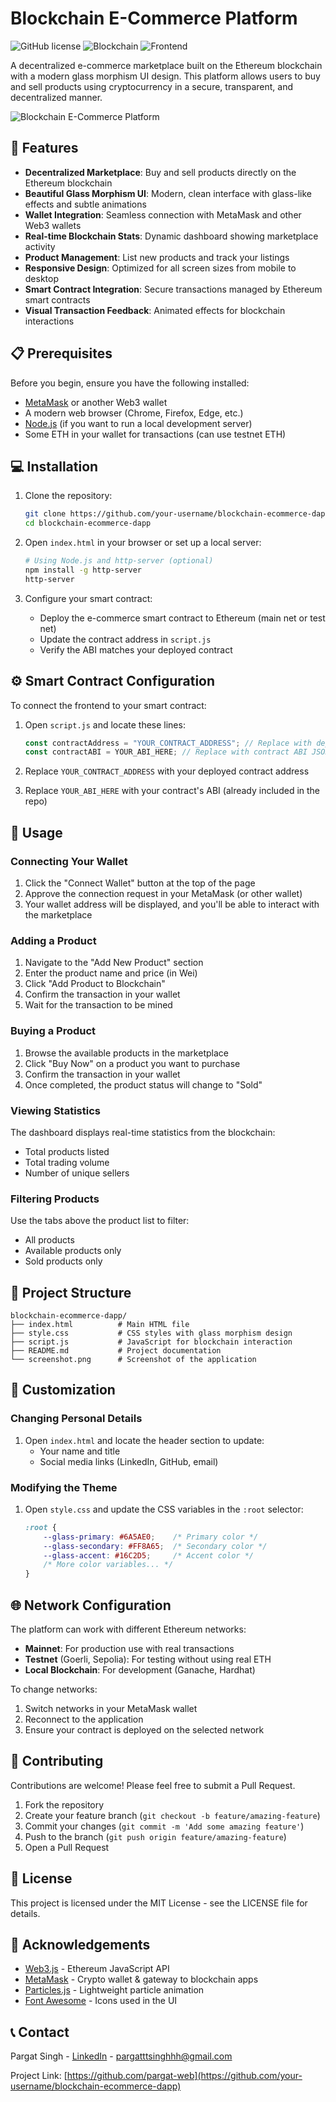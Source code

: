 # Blockchain E-Commerce Platform

![GitHub license](https://img.shields.io/badge/license-MIT-blue.svg)
![Blockchain](https://img.shields.io/badge/Blockchain-Ethereum-blue)
![Frontend](https://img.shields.io/badge/Frontend-HTML/CSS/JS-orange)

A decentralized e-commerce marketplace built on the Ethereum blockchain with a modern glass morphism UI design. This platform allows users to buy and sell products using cryptocurrency in a secure, transparent, and decentralized manner.

![Blockchain E-Commerce Platform](https://github.com/your-username/blockchain-ecommerce-dapp/raw/main/screenshot.png)

## 🚀 Features

- **Decentralized Marketplace**: Buy and sell products directly on the Ethereum blockchain
- **Beautiful Glass Morphism UI**: Modern, clean interface with glass-like effects and subtle animations
- **Wallet Integration**: Seamless connection with MetaMask and other Web3 wallets
- **Real-time Blockchain Stats**: Dynamic dashboard showing marketplace activity
- **Product Management**: List new products and track your listings
- **Responsive Design**: Optimized for all screen sizes from mobile to desktop
- **Smart Contract Integration**: Secure transactions managed by Ethereum smart contracts
- **Visual Transaction Feedback**: Animated effects for blockchain interactions

## 📋 Prerequisites

Before you begin, ensure you have the following installed:
- [MetaMask](https://metamask.io/download.html) or another Web3 wallet
- A modern web browser (Chrome, Firefox, Edge, etc.)
- [Node.js](https://nodejs.org/) (if you want to run a local development server)
- Some ETH in your wallet for transactions (can use testnet ETH)

## 💻 Installation

1. Clone the repository:
   ```bash
   git clone https://github.com/your-username/blockchain-ecommerce-dapp.git
   cd blockchain-ecommerce-dapp
   ```

2. Open `index.html` in your browser or set up a local server:
   ```bash
   # Using Node.js and http-server (optional)
   npm install -g http-server
   http-server
   ```

3. Configure your smart contract:
   - Deploy the e-commerce smart contract to Ethereum (main net or test net)
   - Update the contract address in `script.js`
   - Verify the ABI matches your deployed contract

## ⚙️ Smart Contract Configuration

To connect the frontend to your smart contract:

1. Open `script.js` and locate these lines:
   ```javascript
   const contractAddress = "YOUR_CONTRACT_ADDRESS"; // Replace with deployed contract address
   const contractABI = YOUR_ABI_HERE; // Replace with contract ABI JSON
   ```

2. Replace `YOUR_CONTRACT_ADDRESS` with your deployed contract address
3. Replace `YOUR_ABI_HERE` with your contract's ABI (already included in the repo)

## 📱 Usage

### Connecting Your Wallet
1. Click the "Connect Wallet" button at the top of the page
2. Approve the connection request in your MetaMask (or other wallet)
3. Your wallet address will be displayed, and you'll be able to interact with the marketplace

### Adding a Product
1. Navigate to the "Add New Product" section
2. Enter the product name and price (in Wei)
3. Click "Add Product to Blockchain"
4. Confirm the transaction in your wallet
5. Wait for the transaction to be mined

### Buying a Product
1. Browse the available products in the marketplace
2. Click "Buy Now" on a product you want to purchase
3. Confirm the transaction in your wallet
4. Once completed, the product status will change to "Sold"

### Viewing Statistics
The dashboard displays real-time statistics from the blockchain:
- Total products listed
- Total trading volume
- Number of unique sellers

### Filtering Products
Use the tabs above the product list to filter:
- All products
- Available products only
- Sold products only

## 🧩 Project Structure

```
blockchain-ecommerce-dapp/
├── index.html          # Main HTML file
├── style.css           # CSS styles with glass morphism design
├── script.js           # JavaScript for blockchain interaction
├── README.md           # Project documentation
└── screenshot.png      # Screenshot of the application
```

## 🔧 Customization

### Changing Personal Details
1. Open `index.html` and locate the header section to update:
   - Your name and title
   - Social media links (LinkedIn, GitHub, email)

### Modifying the Theme
1. Open `style.css` and update the CSS variables in the `:root` selector:
   ```css
   :root {
       --glass-primary: #6A5AE0;    /* Primary color */
       --glass-secondary: #FF8A65;  /* Secondary color */
       --glass-accent: #16C2D5;     /* Accent color */
       /* More color variables... */
   }
   ```

## 🌐 Network Configuration

The platform can work with different Ethereum networks:

- **Mainnet**: For production use with real transactions
- **Testnet** (Goerli, Sepolia): For testing without using real ETH
- **Local Blockchain**: For development (Ganache, Hardhat)

To change networks:
1. Switch networks in your MetaMask wallet
2. Reconnect to the application
3. Ensure your contract is deployed on the selected network

## 🤝 Contributing

Contributions are welcome! Please feel free to submit a Pull Request.

1. Fork the repository
2. Create your feature branch (`git checkout -b feature/amazing-feature`)
3. Commit your changes (`git commit -m 'Add some amazing feature'`)
4. Push to the branch (`git push origin feature/amazing-feature`)
5. Open a Pull Request

## 📄 License

This project is licensed under the MIT License - see the LICENSE file for details.

## 🙏 Acknowledgements

- [Web3.js](https://web3js.readthedocs.io/) - Ethereum JavaScript API
- [MetaMask](https://metamask.io/) - Crypto wallet & gateway to blockchain apps
- [Particles.js](https://vincentgarreau.com/particles.js/) - Lightweight particle animation
- [Font Awesome](https://fontawesome.com/) - Icons used in the UI

## 📞 Contact

Pargat Singh - [LinkedIn](https://www.linkedin.com/in/pargat1204/) - pargatttsinghhh@gmail.com

Project Link: [https://github.com/pargat-web](https://github.com/your-username/blockchain-ecommerce-dapp) 
